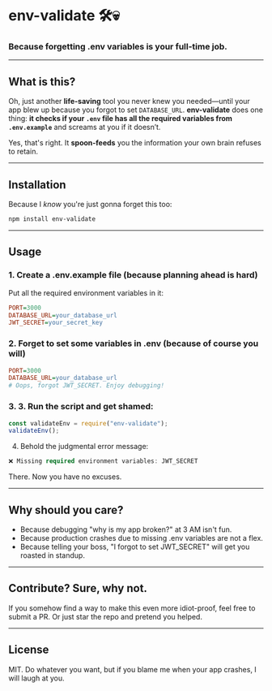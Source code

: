 # env-validate 🛠️💀  
### Because forgetting .env variables is your full-time job.  

---

## **What is this?**  
Oh, just another **life-saving** tool you never knew you needed—until your app blew up because you forgot to set `DATABASE_URL`. **env-validate** does one thing: **it checks if your `.env` file has all the required variables from `.env.example`** and screams at you if it doesn’t.  

Yes, that's right. It **spoon-feeds** you the information your own brain refuses to retain.  

---

## **Installation**  
Because I *know* you're just gonna forget this too:  

```sh
npm install env-validate
```
---
## Usage
### 1. Create a .env.example file (because planning ahead is hard)
Put all the required environment variables in it:
```ini
PORT=3000
DATABASE_URL=your_database_url
JWT_SECRET=your_secret_key
```

### 2. Forget to set some variables in .env (because of course you will)
```ini
PORT=3000
DATABASE_URL=your_database_url
# Oops, forgot JWT_SECRET. Enjoy debugging!
```

### 3. 3. Run the script and get shamed:
```js
const validateEnv = require("env-validate");
validateEnv();
```

4. Behold the judgmental error message:
```swift
❌ Missing required environment variables: JWT_SECRET  
```
There. Now you have no excuses.

---

## Why should you care?
- Because debugging "why is my app broken?" at 3 AM isn't fun.
- Because production crashes due to missing .env variables are not a flex.
- Because telling your boss, "I forgot to set JWT_SECRET" will get you roasted in standup.

---

## Contribute? Sure, why not.
If you somehow find a way to make this even more idiot-proof, feel free to submit a PR. Or just star the repo and pretend you helped.

---

## License
MIT. Do whatever you want, but if you blame me when your app crashes, I will laugh at you.
